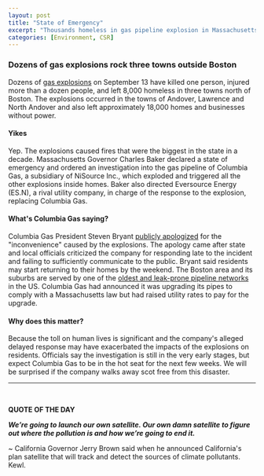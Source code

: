 ```yaml
---
layout: post
title: "State of Emergency"
excerpt: "Thousands homeless in gas pipeline explosion in Massachusetts. California poses another challenge to Trump."
categories: [Environment, CSR]
---
```


### Dozens of gas explosions rock three towns outside Boston

Dozens of <a href="https://www.reuters.com/article/us-massachusetts-explosions/boston-suburbs-gas-pipeline-accident-biggest-since-2010-idUSKCN1LU0W6" target="_blank">gas explosions</a> on September 13 have killed one person, injured more than a dozen people, and left 8,000 homeless in three towns north of Boston. The explosions occurred in the towns of Andover, Lawrence and North Andover and also left approximately 18,000 homes and businesses without power.

#### Yikes

Yep. The explosions caused fires that were the biggest in the state in a decade. Massachusetts Governor Charles Baker declared a state of emergency and ordered an investigation into the gas pipeline of Columbia Gas, a subsidiary of NiSource Inc., which exploded and triggered all the other explosions inside homes. Baker also directed Eversource Energy (ES.N), a rival utility company, in charge of the response to the explosion, replacing Columbia Gas.

#### What's Columbia Gas saying?

Columbia Gas President Steven Bryant <a href="https://www.masslive.com/news/boston/index.ssf/2018/09/columbia_gas_president_apologi.html" target="_blank">publicly apologized</a> for the "inconvenience" caused by the explosions. The apology came after state and local officials criticized the company for responding late to the incident and failing to sufficiently communicate to the public. Bryant said residents may start returning to their homes by the weekend. The Boston area and its suburbs are served by one of the <a href="https://www.indystar.com/story/news/2018/09/14/boston-merrimack-valley-cast-iron-natural-gas-pipes-aging-infrastructure/1300246002/" target="_blank">oldest and leak-prone pipeline networks</a> in the US. Columbia Gas had announced it was upgrading its pipes to comply with a Massachusetts law but had raised utility rates to pay for the upgrade.

#### Why does this matter?

Because the toll on human lives is significant and the company's alleged delayed response may have exacerbated the impacts of the explosions on residents. Officials say the investigation is still in the very early stages, but expect Columbia Gas to be in the hot seat for the next few weeks. We will be surprised if the company walks away scot free from this disaster. 

* * *
<br />

**QUOTE OF THE DAY**

<b><i>We’re going to launch our own satellite. Our own damn satellite to figure out where the pollution is and how we’re going to end it.</i></b>

~ California Governor Jerry Brown said when he announced California's plan satellite that will track and detect the sources of climate pollutants. Kewl.

